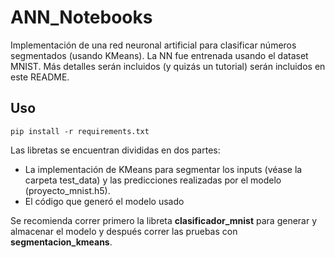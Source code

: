 # ANN_Notebooks

Implementación de una red neuronal artificial para clasificar números segmentados (usando KMeans). La NN fue entrenada usando el dataset MNIST. Más detalles serán incluidos (y quizás un tutorial) serán incluidos en este README. 

## Uso

`pip install -r requirements.txt`

Las libretas se encuentran divididas en dos partes: 
  * La implementación de KMeans para segmentar los inputs (véase la carpeta test_data) y las predicciones realizadas por el modelo (proyecto_mnist.h5).
  * El código que generó el modelo usado
  
Se recomienda correr primero la libreta **clasificador_mnist** para generar y almacenar el modelo y después correr las pruebas con **segmentacion_kmeans**.
